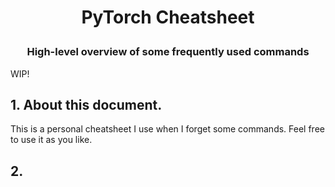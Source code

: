 # <p align="center">PyTorch Cheatsheet</p>
### <p align="center">High-level overview of some frequently used commands</p>

WIP!

## 1. About this document.
This is a personal cheatsheet I use when I forget some commands. Feel free to use it as you like.

## 2. 
